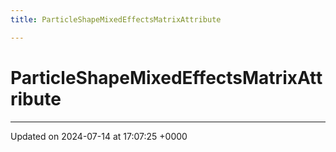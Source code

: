 ```yaml
---
title: ParticleShapeMixedEffectsMatrixAttribute

---
```


# ParticleShapeMixedEffectsMatrixAttribute





-------------------------------

Updated on 2024-07-14 at 17:07:25 +0000